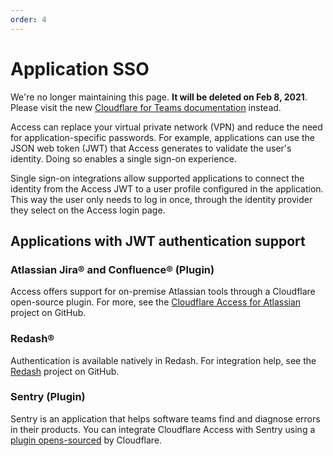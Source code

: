 ```yaml
---
order: 4
---
```


# Application SSO

<Aside type='warning' header='⚠️ THIS PAGE IS OUTDATED'>

We're no longer maintaining this page. **It will be deleted on Feb 8, 2021**. Please visit the new [Cloudflare for Teams documentation](https://secret.wiki/cloudflare-one/teams-docs-changes) instead.

</Aside>

Access can replace your virtual private network (VPN) and reduce the need for application-specific passwords. For example, applications can use the JSON web token (JWT) that Access generates to validate the user's identity. Doing so enables a single sign-on experience.

Single sign-on integrations allow supported applications to connect the identity from the Access JWT to a user profile configured in the application. This way the user only needs to log in once, through the identity provider they select on the Access login page.

## Applications with JWT authentication support

### Atlassian Jira® and Confluence® (Plugin)

Access offers support for on-premise Atlassian tools through a Cloudflare open-source plugin. For more, see the [Cloudflare Access for Atlassian](https://github.com/cloudflare/cloudflare-access-for-atlassian) project on GitHub.

### Redash®

Authentication is available natively in Redash. For integration help, see the [Redash](https://github.com/getredash/redash) project on GitHub.

### Sentry (Plugin)

Sentry is an application that helps software teams find and diagnose errors in their products. You can integrate Cloudflare Access with Sentry using a [plugin opens-sourced](https://github.com/cloudflare/cloudflare-access-for-sentry) by Cloudflare.